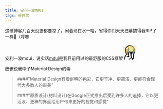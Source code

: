 ```yaml
---
title: 安利一波MDUI
tags: 碎碎念
---
```


这破博客几百天没更都要凉了，闲着现在水一哈，省得你们天天扫墓搞得我RIP了一样:see_no_evil:（哼唧<br><br>安利一波mdui，说实话[mdui][mdui]是我目前用过的最舒服的CSS框架![哈哈][funnycry]

~~应该说我中了Material Design的毒~~


> ####"Material Design有着鲜明的色彩，它更干净、更简洁、更能符合现代大多数人的审美"
>
> ####"原质设计(材料设计)在Google正式推出后受到许多人的追捧，它以更活泼、更棒的界面给用户带来更好的视觉和感觉"



[mdui]: https://www.mdui.org
[funnycry]: /exp/funnycry.png
